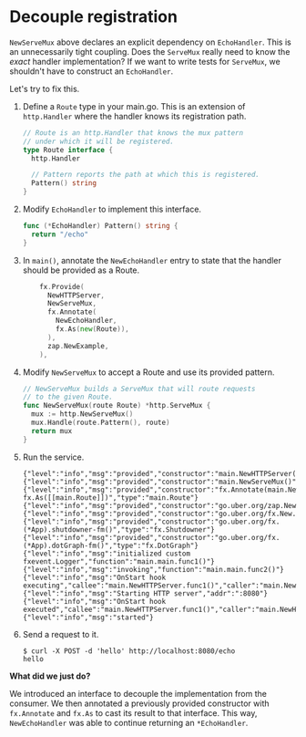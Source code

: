 # Decouple registration

`NewServeMux` above declares an explicit dependency on `EchoHandler`.
This is an unnecessarily tight coupling.
Does the `ServeMux` really need to know the *exact* handler implementation?
If we want to write tests for `ServeMux`,
we shouldn't have to construct an `EchoHandler`.

Let's try to fix this.

1. Define a `Route` type in your main.go.
   This is an extension of `http.Handler` where the handler knows its
   registration path.

   ```go mdox-exec='region ex/get-started/05-registration/main.go route'
   // Route is an http.Handler that knows the mux pattern
   // under which it will be registered.
   type Route interface {
     http.Handler

     // Pattern reports the path at which this is registered.
     Pattern() string
   }
   ```

2. Modify `EchoHandler` to implement this interface.

   ```go mdox-exec='region ex/get-started/05-registration/main.go echo-pattern'
   func (*EchoHandler) Pattern() string {
     return "/echo"
   }
   ```

3. In `main()`, annotate the `NewEchoHandler` entry to state that the handler
   should be provided as a Route.

   ```go mdox-exec='region ex/get-started/05-registration/main.go provides'
       fx.Provide(
         NewHTTPServer,
         NewServeMux,
         fx.Annotate(
           NewEchoHandler,
           fx.As(new(Route)),
         ),
         zap.NewExample,
       ),
   ```

4. Modify `NewServeMux` to accept a Route and use its provided pattern.

   ```go mdox-exec='region ex/get-started/05-registration/main.go mux'
   // NewServeMux builds a ServeMux that will route requests
   // to the given Route.
   func NewServeMux(route Route) *http.ServeMux {
     mux := http.NewServeMux()
     mux.Handle(route.Pattern(), route)
     return mux
   }
   ```

5. Run the service.

   ```
   {"level":"info","msg":"provided","constructor":"main.NewHTTPServer()","type":"*http.Server"}
   {"level":"info","msg":"provided","constructor":"main.NewServeMux()","type":"*http.ServeMux"}
   {"level":"info","msg":"provided","constructor":"fx.Annotate(main.NewEchoHandler(), fx.As([[main.Route]])","type":"main.Route"}
   {"level":"info","msg":"provided","constructor":"go.uber.org/zap.NewExample()","type":"*zap.Logger"}
   {"level":"info","msg":"provided","constructor":"go.uber.org/fx.New.func1()","type":"fx.Lifecycle"}
   {"level":"info","msg":"provided","constructor":"go.uber.org/fx.(*App).shutdowner-fm()","type":"fx.Shutdowner"}
   {"level":"info","msg":"provided","constructor":"go.uber.org/fx.(*App).dotGraph-fm()","type":"fx.DotGraph"}
   {"level":"info","msg":"initialized custom fxevent.Logger","function":"main.main.func1()"}
   {"level":"info","msg":"invoking","function":"main.main.func2()"}
   {"level":"info","msg":"OnStart hook executing","callee":"main.NewHTTPServer.func1()","caller":"main.NewHTTPServer"}
   {"level":"info","msg":"Starting HTTP server","addr":":8080"}
   {"level":"info","msg":"OnStart hook executed","callee":"main.NewHTTPServer.func1()","caller":"main.NewHTTPServer","runtime":"10.125µs"}
   {"level":"info","msg":"started"}
   ```

6. Send a request to it.

   ```shell
   $ curl -X POST -d 'hello' http://localhost:8080/echo
   hello
   ```

**What did we just do?**

We introduced an interface to decouple the implementation
from the consumer.
We then annotated a previously provided constructor
with `fx.Annotate` and `fx.As` to cast its result to that interface.
This way, `NewEchoHandler` was able to continue returning an `*EchoHandler`.
